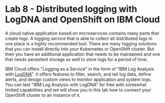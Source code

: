 # Lab 8 - Distributed logging with LogDNA and OpenShift on IBM Cloud

A cloud native application based on microservices contains many parts that create logs. A logging service that is able to collect all distributed logs in one place is a highly recommended tool. There are many logging solutions that you can install directly into your Kubernetes or OpenShift cluster. But then you have an additional application that needs to be maintained and one that needs persistent storage as well to store logs for a period of time. 

IBM Cloud offers "Logging as a Service" in the form of "IBM Log Analysis with [LogDNA](https://logdna.com/)". It offers features to filter, search, and tail log data, define alerts, and design custom views to monitor application and system logs. You can test "IBM Log Analysis with LogDNA" for free with somewhat limited capabilities and we will show you in this lab how to connect your OpenShift cluster to an instance of it.

